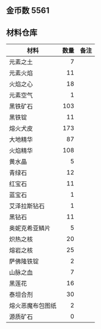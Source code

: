 ## 金币数 5561
## 材料仓库
| 材料        | 数量   |  备注  |
| --------   | -----:  | :----:  |
| 元素之土      | 7   |        |
| 元素火焰      | 11   |        |
| 火焰之心        |   18   |      |
| 元素空气        |    1   |    |
|黑铁矿石|103||
|黑铁锭|11||
|熔火犬皮|173||
|大地精华|87||
|火焰精华|108||
|黄水晶|5||
|青绿石|12||
|红宝石|11||
|蓝宝石|1||
|艾泽拉斯钻石|1||
|黑钻石|11||
|奥妮克希亚鳞片|5||
|炽热之核|20||
|熔岩之核|25||
|萨佛隆铁锭|2||
|山脉之血|7||
|黑莲花|16||
|泰坦合剂|30||
|熔火恶魔布包图纸|2||
|源质矿石|0||
